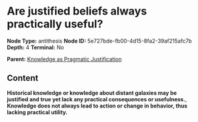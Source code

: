 # Are justified beliefs always practically useful?

**Node Type:** antithesis
**Node ID:** 5e727bde-fb00-4d15-8fa2-39af215afc7b
**Depth:** 4
**Terminal:** No

**Parent:** [Knowledge as Pragmatic Justification](knowledge-as-pragmatic-justification-synthesis-37551034-4a21-4a9a-b6a6-ef752276a308.md)

## Content

**Historical knowledge or knowledge about distant galaxies may be justified and true yet lack any practical consequences or usefulness.**, **Knowledge does not always lead to action or change in behavior, thus lacking practical utility.**
